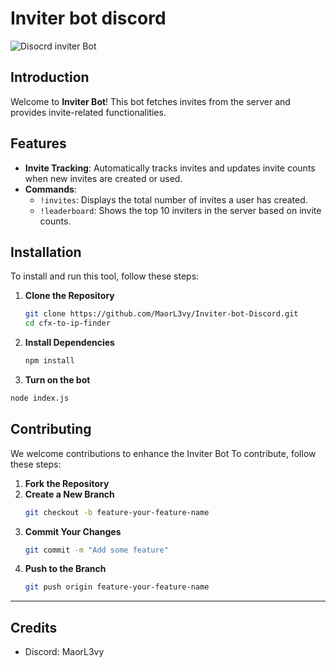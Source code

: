 # Inviter bot discord

![Disocrd inviter Bot]([https://img.shields.io/badge/CFX%20to%20IP%20Finder-Node.js-brightgreen](https://img.shields.io/badge/Discord.js%20Bot-inviter--bot-blueviolet))

## Introduction

Welcome to **Inviter Bot**! This bot fetches invites from the server and provides invite-related functionalities.

## Features

- **Invite Tracking**: Automatically tracks invites and updates invite counts when new invites are created or used.
- **Commands**:
  - `!invites`: Displays the total number of invites a user has created.
  - `!leaderboard`: Shows the top 10 inviters in the server based on invite counts.
## Installation

To install and run this tool, follow these steps:

1. **Clone the Repository**
   ```bash
   git clone https://github.com/MaorL3vy/Inviter-bot-Discord.git
   cd cfx-to-ip-finder
   ```

2. **Install Dependencies**
   ```bash
   npm install
   ```

3. **Turn on the bot**
```bash
node index.js
```



## Contributing

We welcome contributions to enhance the Inviter Bot To contribute, follow these steps:

1. **Fork the Repository**
2. **Create a New Branch**
   ```bash
   git checkout -b feature-your-feature-name
   ```
3. **Commit Your Changes**
   ```bash
   git commit -m "Add some feature"
   ```
4. **Push to the Branch**
   ```bash
   git push origin feature-your-feature-name
   ```


---

## Credits

- Discord: MaorL3vy
